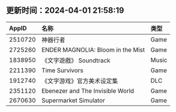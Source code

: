 ## 更新时间：2024-04-01 21:58:19
| AppID | 名称 | 类型  |
| :-------------------- | :----------------------------- | :----------- |
| 2510720 | 神器行者| Game |
| 2725260 | ENDER MAGNOLIA: Bloom in the Mist| Game |
| 1838950 | 《文字遊戲》 Soundtrack| Music |
| 2211390 | Time Survivors| Game |
| 1912740 | 《文字游戏》官方美术设定集| DLC |
| 2351120 | Ebenezer and The Invisible World| Game |
| 2670630 | Supermarket Simulator| Game |
